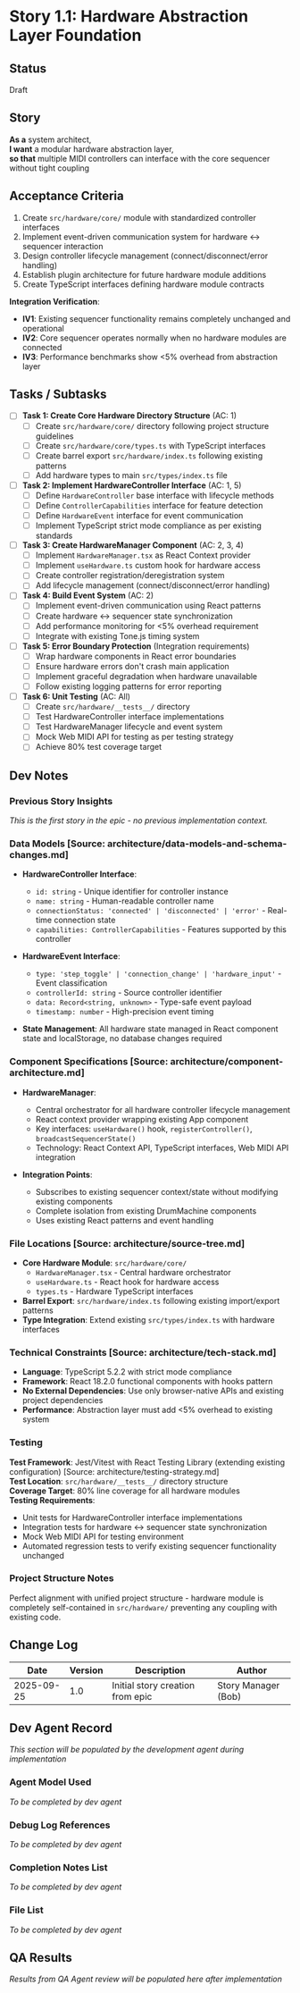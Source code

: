 # Story 1.1: Hardware Abstraction Layer Foundation

## Status
Draft

## Story
**As a** system architect,  
**I want** a modular hardware abstraction layer,  
**so that** multiple MIDI controllers can interface with the core sequencer without tight coupling

## Acceptance Criteria
1. Create `src/hardware/core/` module with standardized controller interfaces  
2. Implement event-driven communication system for hardware ↔ sequencer interaction
3. Design controller lifecycle management (connect/disconnect/error handling)  
4. Establish plugin architecture for future hardware module additions
5. Create TypeScript interfaces defining hardware module contracts

**Integration Verification**:
- **IV1**: Existing sequencer functionality remains completely unchanged and operational
- **IV2**: Core sequencer operates normally when no hardware modules are connected  
- **IV3**: Performance benchmarks show <5% overhead from abstraction layer

## Tasks / Subtasks
- [ ] **Task 1: Create Core Hardware Directory Structure** (AC: 1)
  - [ ] Create `src/hardware/core/` directory following project structure guidelines
  - [ ] Create `src/hardware/core/types.ts` with TypeScript interfaces
  - [ ] Create barrel export `src/hardware/index.ts` following existing patterns
  - [ ] Add hardware types to main `src/types/index.ts` file

- [ ] **Task 2: Implement HardwareController Interface** (AC: 1, 5)
  - [ ] Define `HardwareController` base interface with lifecycle methods
  - [ ] Define `ControllerCapabilities` interface for feature detection
  - [ ] Define `HardwareEvent` interface for event communication
  - [ ] Implement TypeScript strict mode compliance as per existing standards

- [ ] **Task 3: Create HardwareManager Component** (AC: 2, 3, 4)
  - [ ] Implement `HardwareManager.tsx` as React Context provider
  - [ ] Implement `useHardware.ts` custom hook for hardware access
  - [ ] Create controller registration/deregistration system
  - [ ] Add lifecycle management (connect/disconnect/error handling)

- [ ] **Task 4: Build Event System** (AC: 2)
  - [ ] Implement event-driven communication using React patterns
  - [ ] Create hardware ↔ sequencer state synchronization
  - [ ] Add performance monitoring for <5% overhead requirement
  - [ ] Integrate with existing Tone.js timing system

- [ ] **Task 5: Error Boundary Protection** (Integration requirements)
  - [ ] Wrap hardware components in React error boundaries
  - [ ] Ensure hardware errors don't crash main application
  - [ ] Implement graceful degradation when hardware unavailable
  - [ ] Follow existing logging patterns for error reporting

- [ ] **Task 6: Unit Testing** (AC: All)
  - [ ] Create `src/hardware/__tests__/` directory
  - [ ] Test HardwareController interface implementations
  - [ ] Test HardwareManager lifecycle and event system
  - [ ] Mock Web MIDI API for testing as per testing strategy
  - [ ] Achieve 80% test coverage target

## Dev Notes

### Previous Story Insights
*This is the first story in the epic - no previous implementation context.*

### Data Models [Source: architecture/data-models-and-schema-changes.md]
- **HardwareController Interface**:
  - `id: string` - Unique identifier for controller instance
  - `name: string` - Human-readable controller name  
  - `connectionStatus: 'connected' | 'disconnected' | 'error'` - Real-time connection state
  - `capabilities: ControllerCapabilities` - Features supported by this controller

- **HardwareEvent Interface**:
  - `type: 'step_toggle' | 'connection_change' | 'hardware_input'` - Event classification
  - `controllerId: string` - Source controller identifier
  - `data: Record<string, unknown>` - Type-safe event payload
  - `timestamp: number` - High-precision event timing

- **State Management**: All hardware state managed in React component state and localStorage, no database changes required

### Component Specifications [Source: architecture/component-architecture.md]
- **HardwareManager**:
  - Central orchestrator for all hardware controller lifecycle management
  - React context provider wrapping existing App component
  - Key interfaces: `useHardware()` hook, `registerController()`, `broadcastSequencerState()`
  - Technology: React Context API, TypeScript interfaces, Web MIDI API integration

- **Integration Points**: 
  - Subscribes to existing sequencer context/state without modifying existing components
  - Complete isolation from existing DrumMachine components
  - Uses existing React patterns and event handling

### File Locations [Source: architecture/source-tree.md]
- **Core Hardware Module**: `src/hardware/core/`
  - `HardwareManager.tsx` - Central hardware orchestrator
  - `useHardware.ts` - React hook for hardware access  
  - `types.ts` - Hardware TypeScript interfaces
- **Barrel Export**: `src/hardware/index.ts` following existing import/export patterns
- **Type Integration**: Extend existing `src/types/index.ts` with hardware interfaces

### Technical Constraints [Source: architecture/tech-stack.md]
- **Language**: TypeScript 5.2.2 with strict mode compliance
- **Framework**: React 18.2.0 functional components with hooks pattern
- **No External Dependencies**: Use only browser-native APIs and existing project dependencies
- **Performance**: Abstraction layer must add <5% overhead to existing system

### Testing
**Test Framework**: Jest/Vitest with React Testing Library (extending existing configuration) [Source: architecture/testing-strategy.md]  
**Test Location**: `src/hardware/__tests__/` directory structure  
**Coverage Target**: 80% line coverage for all hardware modules  
**Testing Requirements**:
- Unit tests for HardwareController interface implementations
- Integration tests for hardware ↔ sequencer state synchronization  
- Mock Web MIDI API for testing environment
- Automated regression tests to verify existing sequencer functionality unchanged

### Project Structure Notes
Perfect alignment with unified project structure - hardware module is completely self-contained in `src/hardware/` preventing any coupling with existing code.

## Change Log
| Date | Version | Description | Author |
|------|---------|-------------|---------|
| 2025-09-25 | 1.0 | Initial story creation from epic | Story Manager (Bob) |

## Dev Agent Record
*This section will be populated by the development agent during implementation*

### Agent Model Used
*To be completed by dev agent*

### Debug Log References  
*To be completed by dev agent*

### Completion Notes List
*To be completed by dev agent*

### File List
*To be completed by dev agent*

## QA Results
*Results from QA Agent review will be populated here after implementation*